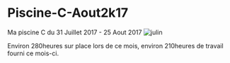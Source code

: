 # Piscine-C-Aout2k17

Ma piscine C du 31 Juillet 2017 - 25 Aout 2017
![julin](https://user-images.githubusercontent.com/26452260/29680290-68a85104-8904-11e7-88fc-82ad7a170a56.jpg)

Environ 280heures sur place lors de ce mois, environ 210heures de travail fourni ce mois-ci.
